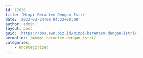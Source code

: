 ```yaml
---
id: 17636
title: 'Mimpi Berantem Dengan Istri'
date: '2023-03-24T09:04:33+00:00'
author: admin
layout: post
guid: 'https://bos.awn.biz.id/mimpi-berantem-dengan-istri/'
permalink: /mimpi-berantem-dengan-istri/
categories:
    - Uncategorized
---
```


